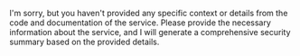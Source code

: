 I'm sorry, but you haven't provided any specific context or details from the code and documentation of the service. Please provide the necessary information about the service, and I will generate a comprehensive security summary based on the provided details.
